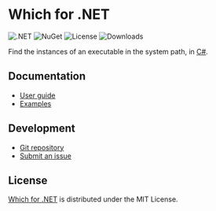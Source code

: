 # Which for .NET
![.NET](https://badgen.net/badge/.NET/%3E%3D8.0/green) ![NuGet](https://badgen.net/nuget/v/Belin.Which) ![License](https://badgen.net/badge/license/MIT/blue) ![Downloads](https://badgen.net/nuget/dt/Belin.Which)

Find the instances of an executable in the system path, in [C#](https://learn.microsoft.com/en-us/dotnet/csharp).

## Documentation
- [User guide](https://github.com/cedx/which.cs/wiki)
- [Examples](https://github.com/cedx/which.cs/tree/main/example)

## Development
- [Git repository](https://github.com/cedx/which.cs)
- [Submit an issue](https://github.com/cedx/which.cs/issues)

## License
[Which for .NET](https://github.com/cedx/which.cs) is distributed under the MIT License.
